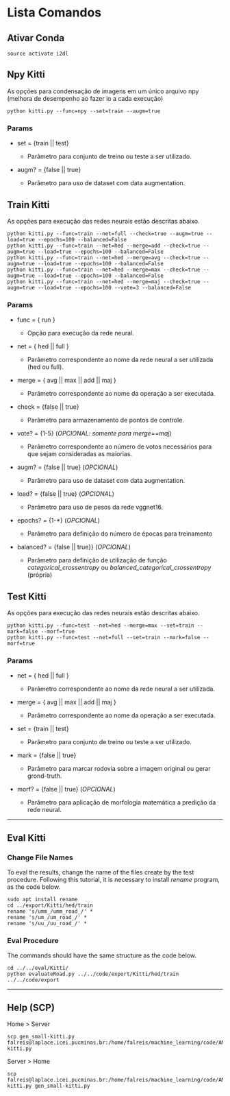 # Lista Comandos

## Ativar Conda
```
source activate i2dl
```

## Npy Kitti
As opções para condensação de imagens em um único arquivo npy (melhora de desempenho ao fazer io a cada execução)

```
python kitti.py --func=npy --set=train --augm=true
```

### Params
* set = {train || test}
  * Parâmetro para conjunto de treino ou teste a ser utilizado.

* augm? = {false || true}
  * Parâmetro para uso de dataset com data augmentation.


## Train Kitti
As opções para execução das redes neurais estão descritas abaixo.

```
python kitti.py --func=train --net=full --check=true --augm=true --load=true --epochs=100 --balanced=False
python kitti.py --func=train --net=hed --merge=add --check=true --augm=true --load=true --epochs=100 --balanced=False
python kitti.py --func=train --net=hed --merge=avg --check=true --augm=true --load=true --epochs=100 --balanced=False
python kitti.py --func=train --net=hed --merge=max --check=true --augm=true --load=true --epochs=100 --balanced=False
python kitti.py --func=train --net=hed --merge=maj --check=true --augm=true --load=true --epochs=100 --vote=3 --balanced=False
```

### Params
* func = { run }
  * Opção para execução da rede neural.

* net = { hed || full }
  * Parâmetro correspondente ao nome da rede neural a ser utilizada (hed ou full).

* merge = { avg || max || add || maj }
  * Parâmetro correspondente ao nome da operação a ser executada.

* check = {false || true}
  * Parâmetro para armazenamento de pontos de controle.

* vote? = {1-5} (*OPCIONAL: somente para merge==maj*)
  * Parâmetro correspondente ao número de votos necessários para que sejam consideradas as maiorias.

* augm? = {false || true}  (*OPCIONAL*)
  * Parâmetro para uso de dataset com data augmentation.

* load? = {false || true} (*OPCIONAL*)
  * Parâmetro para uso de pesos da rede vggnet16.

* epochs? = {1-*} (*OPCIONAL*)
  * Parâmetro para definição do número de épocas para treinamento

* balanced? = {false || true}} (*OPCIONAL*)
  * Parâmetro para definição de utilização de função *categorical_crossentropy* ou *balanced_categorical_crossentropy* (própria)


## Test Kitti
As opções para execução das redes neurais estão descritas abaixo.

```
python kitti.py --func=test --net=hed --merge=max --set=train --mark=false --morf=true
python kitti.py --func=test --net=full --set=train --mark=false --morf=true
```

### Params
* net = { hed || full }
  * Parâmetro correspondente ao nome da rede neural a ser utilizada.

* merge = { avg || max || add || maj }
  * Parâmetro correspondente ao nome da operação a ser executada.

* set = {train || test}
  * Parâmetro para conjunto de treino ou teste a ser utilizado.

* mark = {false || true}
  * Parâmetro para marcar rodovia sobre a imagem original ou gerar grond-truth.

* morf? = {false || true} (*OPCIONAL*)
  * Parâmetro para aplicação de morfologia matemática a predição da rede neural.

---
## Eval Kitti

### Change File Names

To eval the results, change the name of the files create by the test procedure. Following this tutorial, it is necessary to install *rename* program, as the code below.

```
sudo apt install rename
cd ../export/Kitti/hed/train
rename 's/umm_/umm_road_/' * 
rename 's/um_/um_road_/' * 
rename 's/uu_/uu_road_/' *
```

### Eval Procedure

The commands should have the same structure as the code below.

```
cd ../../eval/Kitti/
python evaluateRoad.py ../../code/export/Kitti/hed/train ../../code/export
```

---

## Help (SCP)
Home > Server
```
scp gen_small-kitti.py falreis@laplace.icei.pucminas.br:/home/falreis/machine_learning/code/AMRP/gen_small-kitti.py
```

Server > Home
```
scp falreis@laplace.icei.pucminas.br:/home/falreis/machine_learning/code/AMRP/gen_small-kitti.py gen_small-kitti.py
```